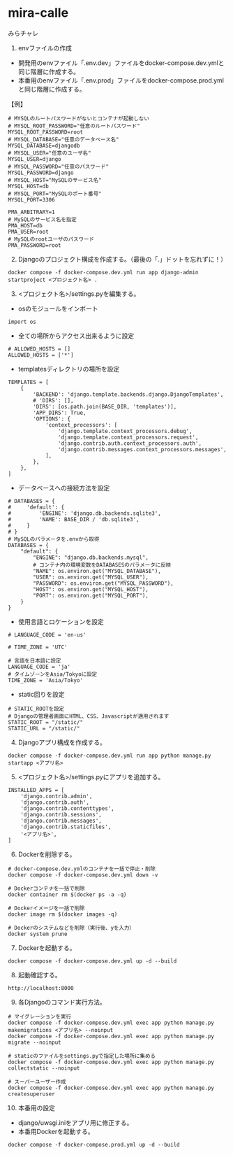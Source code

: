 # mira-calle
みらチャレ

1. envファイルの作成
 - 開発用のenvファイル「.env.dev」ファイルをdocker-compose.dev.ymlと同じ階層に作成する。
 - 本番用のenvファイル「.env.prod」ファイルをdocker-compose.prod.ymlと同じ階層に作成する。
 
 【例】
```
# MYSQLのルートパスワードがないとコンテナが起動しない
# MYSQL_ROOT_PASSWORD="任意のルートパスワード"
MYSQL_ROOT_PASSWORD=root
# MYSQL_DATABASE="任意のデータベース名"
MYSQL_DATABASE=djangodb
# MYSQL_USER="任意のユーザ名"
MYSQL_USER=django
# MYSQL_PASSWORD="任意のパスワード"
MYSQL_PASSWORD=django
# MYSQL_HOST="MySQLのサービス名"
MYSQL_HOST=db
# MYSQL_PORT="MySQLのポート番号"
MYSQL_PORT=3306

PMA_ARBITRARY=1
# MySQLのサービス名を指定
PMA_HOST=db
PMA_USER=root
# MySQLのrootユーザのパスワード
PMA_PASSWORD=root
```

2. Djangoのプロジェクト構成を作成する。（最後の「.」ドットを忘れずに！）
```
docker compose -f docker-compose.dev.yml run app django-admin startproject <プロジェクト名> .
```

3. <プロジェクト名>/settings.pyを編集する。
- osのモジュールをインポート
```
import os
```

- 全ての場所からアクセス出来るように設定
```
# ALLOWED_HOSTS = []
ALLOWED_HOSTS = ['*']
```

- templatesディレクトリの場所を設定
```
TEMPLATES = [
    {
        'BACKEND': 'django.template.backends.django.DjangoTemplates',
        # 'DIRS': [],
        'DIRS': [os.path.join(BASE_DIR, 'templates')],
        'APP_DIRS': True,
        'OPTIONS': {
            'context_processors': [
                'django.template.context_processors.debug',
                'django.template.context_processors.request',
                'django.contrib.auth.context_processors.auth',
                'django.contrib.messages.context_processors.messages',
            ],
        },
    },
]
```

- データベースへの接続方法を設定
```
# DATABASES = {
#     'default': {
#         'ENGINE': 'django.db.backends.sqlite3',
#         'NAME': BASE_DIR / 'db.sqlite3',
#     }
# }
# MySQLのパラメータを.envから取得
DATABASES = {
    "default": {
        "ENGINE": "django.db.backends.mysql",
        # コンテナ内の環境変数をDATABASESのパラメータに反映
        "NAME": os.environ.get("MYSQL_DATABASE"),
        "USER": os.environ.get("MYSQL_USER"),
        "PASSWORD": os.environ.get("MYSQL_PASSWORD"),
        "HOST": os.environ.get("MYSQL_HOST"),
        "PORT": os.environ.get("MYSQL_PORT"),
    }
}
```

- 使用言語とロケーションを設定
```
# LANGUAGE_CODE = 'en-us'

# TIME_ZONE = 'UTC'

# 言語を日本語に設定
LANGUAGE_CODE = 'ja'
# タイムゾーンをAsia/Tokyoに設定
TIME_ZONE = 'Asia/Tokyo'
```

- static回りを設定
```
# STATIC_ROOTを設定
# Djangoの管理者画面にHTML、CSS、Javascriptが適用されます
STATIC_ROOT = "/static/"
STATIC_URL = "/static/"
```

4. Djangoアプリ構成を作成する。
```
docker compose -f docker-compose.dev.yml run app python manage.py startapp <アプリ名>
```

5. <プロジェクト名>/settings.pyにアプリを追加する。
```
INSTALLED_APPS = [
    'django.contrib.admin',
    'django.contrib.auth',
    'django.contrib.contenttypes',
    'django.contrib.sessions',
    'django.contrib.messages',
    'django.contrib.staticfiles',
    '<アプリ名>',
]
```

6. Dockerを削除する。
```
# docker-compose.dev.ymlのコンテナを一括で停止・削除
docker compose -f docker-compose.dev.yml down -v

# Dockerコンテナを一括で削除
docker container rm $(docker ps -a -q)

# Dockerイメージを一括で削除
docker image rm $(docker images -q)

# Dockerのシステムなどを削除（実行後、yを入力）
docker system prune

```

7. Dockerを起動する。
```
docker compose -f docker-compose.dev.yml up -d --build
```

8. 起動確認する。
```
http://localhost:8000
```

9. 各Djangoのコマンド実行方法。
```
# マイグレーションを実行
docker compose -f docker-compose.dev.yml exec app python manage.py makemigrations <アプリ名> --noinput
docker compose -f docker-compose.dev.yml exec app python manage.py migrate --noinput

# staticのファイルをsettings.pyで指定した場所に集める
docker compose -f docker-compose.dev.yml exec app python manage.py collectstatic --noinput

# スーパーユーザー作成
docker compose -f docker-compose.dev.yml exec app python manage.py createsuperuser
```

10. 本番用の設定
- django/uwsgi.iniをアプリ用に修正する。
- 本番用Dockerを起動する。
```
docker compose -f docker-compose.prod.yml up -d --build
```

